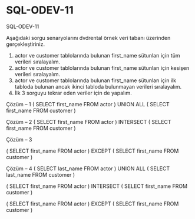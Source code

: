 # SQL-ODEV-11
SQL-ODEV-11


Aşağıdaki sorgu senaryolarını dvdrental örnek veri tabanı üzerinden gerçekleştiriniz.

1.	actor ve customer tablolarında bulunan first_name sütunları için tüm verileri sıralayalım.
2.	actor ve customer tablolarında bulunan first_name sütunları için kesişen verileri sıralayalım.
3.	actor ve customer tablolarında bulunan first_name sütunları için ilk tabloda bulunan ancak ikinci tabloda bulunmayan verileri sıralayalım.
4.	İlk 3 sorguyu tekrar eden veriler için de yapalım.

Çözüm – 1
(
SELECT first_name FROM actor
)
UNION ALL
(
SELECT first_name FROM customer
)

Çözüm – 2
(
SELECT first_name FROM actor
)
INTERSECT
(
SELECT first_name FROM customer
)

Çözüm – 3

(
SELECT first_name FROM actor
)
EXCEPT
(
SELECT first_name FROM customer
)

Çözüm – 4
(
SELECT last_name FROM actor
)
UNION ALL
(
SELECT last_name FROM customer
)

(
SELECT first_name FROM actor
)
INTERSECT
(
SELECT first_name FROM customer
)

(
SELECT first_name FROM actor
)
EXCEPT
(
SELECT first_name FROM customer
)
